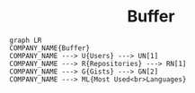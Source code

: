 <h1 align="center">Buffer</h1>

```mermaid
graph LR
COMPANY_NAME{Buffer}
COMPANY_NAME ---> U{Users} ---> UN[1]
COMPANY_NAME ---> R{Repositories} ---> RN[1]
COMPANY_NAME ---> G{Gists} ---> GN[2]
COMPANY_NAME ---> ML{Most Used<br>Languages}
```
